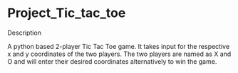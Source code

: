 # Project_Tic_tac_toe

Description

A python based 2-player Tic Tac Toe game. It takes input for the respective x and y coordinates of the two players.
The two players are named as X and O and will enter their desired coordinates alternatively to win the game.
